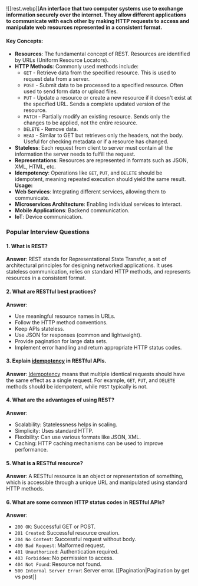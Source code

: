 ![[rest.webp]]**An interface that two computer systems use to exchange information securely over the internet. They allow different applications to communicate with each other by making HTTP requests to access and manipulate web resources represented in a consistent format.**
#### **Key Concepts:**
- **Resources**: The fundamental concept of REST. Resources are identified by URLs (Uniform Resource Locators).
- **HTTP Methods**: Commonly used methods include:
    - `GET` - Retrieve data from the specified resource. This is used to request data from a server.
    - `POST` - Submit data to be processed to a specified resource. Often used to send form data or upload files.
    - `PUT` - Update a resource or create a new resource if it doesn't exist at the specified URL. Sends a complete updated version of the resource.
    - `PATCH` - Partially modify an existing resource. Sends only the changes to be applied, not the entire resource.
    - `DELETE` - Remove data.
    - `HEAD` - Similar to GET but retrieves only the headers, not the body. Useful for checking metadata or if a resource has changed.
- **Stateless**: Each request from client to server must contain all the information the server needs to fulfill the request.
- **Representations**: Resources are represented in formats such as JSON, XML, HTML, etc.
- **Idempotency**: Operations like `GET`, `PUT`, and `DELETE` should be idempotent, meaning repeated execution should yield the same result.
**Usage:**
- **Web Services**: Integrating different services, allowing them to communicate.
- **Microservices Architecture**: Enabling individual services to interact.
- **Mobile Applications**: Backend communication.
- **IoT**: Device communication.
### Popular Interview Questions
#### 1. **What is REST?**
**Answer**: REST stands for Representational State Transfer, a set of architectural principles for designing networked applications. It uses stateless communication, relies on standard HTTP methods, and represents resources in a consistent format.
#### 2. **What are RESTful best practices?**
**Answer**:
- Use meaningful resource names in URLs.
- Follow the HTTP method conventions.
- Keep APIs stateless.
- Use JSON for responses (common and lightweight).
- Provide pagination for large data sets.
- Implement error handling and return appropriate HTTP status codes.
#### 3. **Explain [idempotency](https://www.youtube.com/watch?v=XAccGbtl3Z8&ab_channel=AlexHyett) in RESTful APIs.**
**Answer**: [Idempotency](https://www.youtube.com/watch?v=XAccGbtl3Z8&ab_channel=AlexHyett) means that multiple identical requests should have the same effect as a single request. For example, `GET`, `PUT`, and `DELETE` methods should be idempotent, while `POST` typically is not.
#### 4. **What are the advantages of using REST?**
**Answer**:
- Scalability: Statelessness helps in scaling.
- Simplicity: Uses standard HTTP.
- Flexibility: Can use various formats like JSON, XML.
- Caching: HTTP caching mechanisms can be used to improve performance.
#### 5. **What is a RESTful resource?**
**Answer**: A RESTful resource is an object or representation of something, which is accessible through a unique URL and manipulated using standard HTTP methods.
#### 6. **What are some common HTTP status codes in RESTful APIs?**
**Answer**:
- `200 OK`: Successful GET or POST.
- `201 Created`: Successful resource creation.
- `204 No Content`: Successful request without body.
- `400 Bad Request`: Malformed request.
- `401 Unauthorized`: Authentication required.
- `403 Forbidden`: No permission to access.
- `404 Not Found`: Resource not found.
- `500 Internal Server Error`: Server error.
[[Pagination|Pagination by get vs post]]
